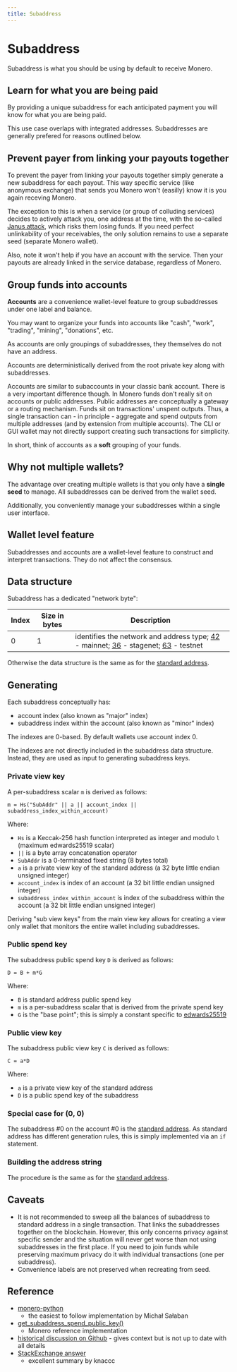 ```yaml
---
title: Subaddress
---
```

# Subaddress

Subaddress is what you should be using by default to receive Monero.

## Learn for what you are being paid

By providing a unique subaddress for each anticipated payment you will know
for what you are being paid.

This use case overlaps with integrated addresses. Subaddresses are generally
prefered for reasons outlined below.

## Prevent payer from linking your payouts together

To prevent the payer from linking your payouts together simply generate a
new subaddress for each payout.  This way specific service (like anonymous
exchange) that sends you Monero won't (easilly) know it is you again
receving Monero.

The exception to this is when a service (or group of colluding services)
decides to actively attack you, one address at the time, with the so-called
[Janus attack](https://web.getmonero.org/2019/10/18/subaddress-janus.html),
which risks them losing funds. If you need perfect unlinkability of your
receivables, the only solution remains to use a separate seed (separate
Monero wallet).

Also, note it won't help if you have an account with the service. Then your
payouts are already linked in the service database, regardless of Monero.

## Group funds into accounts

**Accounts** are a convenience wallet-level feature to group subaddresses under one label and balance.

You may want to organize your funds into accounts like "cash", "work",
"trading", "mining", "donations", etc.

As accounts are only groupings of subaddresses, they themselves do not have
an address.

Accounts are deterministically derived from the root private key along with
subaddresses.

Accounts are similar to subaccounts in your classic bank account. There is a
very important difference though. In Monero funds don't really sit on
accounts or public addresses. Public addresses are conceptually a gateway or
a routing mechanism. Funds sit on transactions' unspent outputs. Thus, a
single transaction can - in principle - aggregate and spend outputs from
multiple addresses (and by extension from multiple accounts). The CLI or GUI
wallet may not directly support creating such transactions for simplicity.

In short, think of accounts as a **soft** grouping of your funds.

## Why not multiple wallets?

The advantage over creating multiple wallets is that you only have a
**single seed** to manage.  All subaddresses can be derived from the wallet
seed.

Additionally, you conveniently manage your subaddresses within a single user
interface.

## Wallet level feature

Subaddresses and accounts are a wallet-level feature to construct and
interpret transactions. They do not affect the consensus.

## Data structure

Subaddress has a dedicated "network byte":

Index       | Size in bytes    | Description
------------|------------------|-------------------------------------------------------------
0           | 1                | identifies the network and address type; [42](https://github.com/monero-project/monero/blob/31bdf7bd113c2576fe579ef3a25a2d8fef419ffc/src/cryptonote_config.h#L171) - mainnet; [36](https://github.com/monero-project/monero/blob/31bdf7bd113c2576fe579ef3a25a2d8fef419ffc/src/cryptonote_config.h#L200) - stagenet; [63](https://github.com/monero-project/monero/blob/31bdf7bd113c2576fe579ef3a25a2d8fef419ffc/src/cryptonote_config.h#L185) - testnet

Otherwise the data structure is the same as for the [standard
address](/public-address/standard-address/#data-structure).

## Generating

Each subaddress conceptually has:
 
* account index (also known as "major" index)
* subaddress index within the account (also known as "minor" index)

The indexes are 0-based. By default wallets use account index 0.

The indexes are not directly included in the subaddress data structure.
Instead, they are used as input to generating subaddress keys.

### Private view key

A per-subaddress scalar `m` is derived as follows:

    m = Hs("SubAddr" || a || account_index || subaddress_index_within_account)
    
Where:

* `Hs` is a Keccak-256 hash function interpreted as integer and modulo `l`
  (maximum edwards25519 scalar)
* `||` is a byte array concatenation operator
* `SubAddr` is a 0-terminated fixed string (8 bytes total)
* `a` is a private view key of the standard address (a 32 byte little endian
  unsigned integer)
* `account_index` is index of an account (a 32 bit little endian unsigned
  integer)
* `subaddress_index_within_account` is index of the subaddress within the
  account (a 32 bit little endian unsigned integer)

Deriving "sub view keys" from the main view key allows for creating a view
only wallet that monitors the entire wallet including subaddresses.

### Public spend key

The subaddress public spend key `D` is derived as follows:

    D = B + m*G

Where:

* `B` is standard address public spend key
* `m` is a per-subaddress scalar that is derived from the private spend key
* `G` is the "base point"; this is simply a constant specific to
  [edwards25519](/cryptography/asymmetric/edwards25519)

### Public view key

The subaddress public view key `C` is derived as follows:

    C = a*D

Where:

* `a` is a private view key of the standard address
* `D` is a public spend key of the subaddress

### Special case for (0, 0)

The subaddress #0 on the account #0 is the [standard
address](/public-address/standard-address).  As standard address has
different generation rules, this is simply implemented via an `if`
statement.

### Building the address string

The procedure is the same as for the [standard
address](/public-address/standard-address).

## Caveats

* It is not recommended to sweep all the balances of subaddress to standard
  address in a single transaction. That links the subaddresses together on
  the blockchain. However, this only concerns privacy against specific
  sender and the situation will never get worse than not using subaddresses
  in the first place. If you need to join funds while preserving maximum
  privacy do it with individual transactions (one per subaddress).
* Convenience labels are not preserved when recreating from seed.

## Reference

* [monero-python](https://github.com/emesik/monero-python/blob/125d5eac0d4583b586b98e21b28fb9a291db26e5/monero/wallet.py#L195)
  - the easiest to follow implementation by Michał Sałaban
* [get_subaddress_spend_public_key()](https://github.com/monero-project/monero/blob/16dc6900fb556b61edaba5e323497e9b8c677ae2/src/device/device_default.cpp#L143)
  - Monero reference implementation
* [historical discussion on
  Github](https://github.com/monero-project/monero/pull/2056) - gives
  context but is not up to date with all details
* [StackExchange
  answer](https://monero.stackexchange.com/questions/10674/how-are-subaddresses-and-account-addresses-generated-from-master-wallet-keys/10676#10676)
  - excellent summary by knaccc
